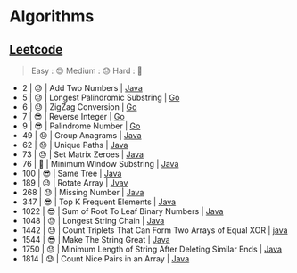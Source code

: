# Algorithms

## [Leetcode](https://github.com/wnjoon/algorithms/tree/master/leetcode)
> Easy : 😎
> Medium : 😓
> Hard : 🤬

- 2     | 😓 | Add Two Numbers | [Java](https://github.com/wnjoon/algorithms/blob/master/leetcode/2_java.md)
- 5     | 😓 | Longest Palindromic Substring | [Go](https://github.com/wnjoon/algorithms/blob/master/leetcode/5_go.md)
- 6     | 😓 | ZigZag Conversion | [Go](https://github.com/wnjoon/algorithms/blob/master/leetcode/6_go.md)
- 7     | 😎 | Reverse Integer | [Go](https://github.com/wnjoon/algorithms/blob/master/leetcode/7_go.md)
- 9     | 😎 | Palindrome Number | [Go](https://github.com/wnjoon/algorithms/blob/master/leetcode/9_go.md)
- 49    | 😓 | Group Anagrams | [Java](https://github.com/wnjoon/algorithms/blob/master/leetcode/49_java.md)
- 62    | 😓 | Unique Paths | [Java](https://github.com/wnjoon/algorithms/blob/master/leetcode/62_java.md)
- 73    | 😓 | Set Matrix Zeroes | [Java](https://github.com/wnjoon/algorithms/blob/master/leetcode/73_java.md)
- 76    | 🤬 | Minimum Window Substring | [Java](https://github.com/wnjoon/algorithms/blob/master/leetcode/76_java.md)
- 100   | 😎 | Same Tree | [Java](https://github.com/wnjoon/algorithms/blob/master/leetcode/100_java.md)
- 189   | 😓 | Rotate Array | [Jvav](https://github.com/wnjoon/algorithms/blob/master/leetcode/189_java.md)
- 268   | 😓 | Missing Number | [Java](https://github.com/wnjoon/algorithms/blob/master/leetcode/268_java.md)
- 347   | 😎 | Top K Frequent Elements | [Java](https://github.com/wnjoon/algorithms/blob/master/leetcode/347_java.md)
- 1022  | 😎 | Sum of Root To Leaf Binary Numbers | [Java](https://github.com/wnjoon/algorithms/blob/master/leetcode/1022_java.md)
- 1048  | 😓 | Longest String Chain | [Java](https://github.com/wnjoon/algorithms/blob/master/leetcode/1048_java.md)
- 1442  | 😓 | Count Triplets That Can Form Two Arrays of Equal XOR | [java](https://github.com/wnjoon/algorithms/blob/master/leetcode/1442_java.md)
- 1544  | 😎 | Make The String Great | [Java](https://github.com/wnjoon/algorithms/blob/master/leetcode/1544_java.md)
- 1750  | 😓 | Minimum Length of String After Deleting Similar Ends | [Java](https://github.com/wnjoon/algorithms/blob/master/leetcode/1750_java.md)
- 1814  | 😓 | Count Nice Pairs in an Array | [Java](https://github.com/wnjoon/algorithms/blob/master/leetcode/1814_java.md)
